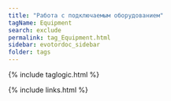 ```yaml
---
title: "Работа с подключаемым оборудованием"
tagName: Equipment
search: exclude
permalink: tag_Equipment.html
sidebar: evotordoc_sidebar
folder: tags
---
```

{% include taglogic.html %}

{% include links.html %}
